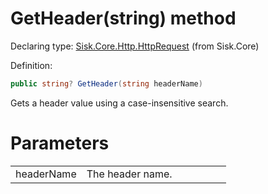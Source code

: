 <!--

Copyrights 2023 Sisk Framework - CypherPotato
Published under MIT license

!!! DO NOT EDIT THIS FILE !!!
This file was generated by a tool in the Sisk package. To edit the information in this documentation,
edit the XML documentation present in the Sisk source code.

-->


# GetHeader(string) method

Declaring type: [Sisk.Core.Http.HttpRequest](/spec/Sisk.Core.Http.HttpRequest.md) (from Sisk.Core)


Definition:

```cs
public string? GetHeader(string headerName)
```

Gets a header value using a case-insensitive search.


# Parameters

<table>
    <tbody>
<tr>
    <td width="33%">headerName</td>
    <td>The header name.</td>
</tr>
    </tbody>
</table>
